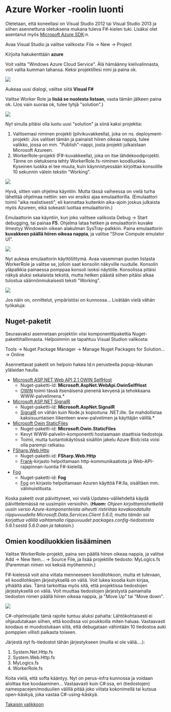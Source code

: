 # Azure Worker -roolin luonti #

Oletetaan, että koneellasi on Visual Studio 2012 tai Visual Studio 2013 ja siihen asennettuna oletuksena mukana tuleva F#-kielen tuki. Lisäksi olet asentanut myös [Microsoft Azure SDK](http://www.windowsazure.com/en-us/downloads/):n.

Avaa Visual Studio ja valitse valikosta: File -> New -> Project

Kirjoita hakukenttään **azure**

Voit valita "Windows Azure Cloud Service". Älä hämäänny kielivalinnasta, voit valita kumman tahansa. Keksi projektillesi nimi ja paina ok.

![](1-NewProject.png)

Aukeaa uusi dialogi, valitse siitä **Visual F#**

Valitse Worker Role ja **lisää se nuolesta listaan**, vasta tämän jälkeen paina ok. (Jos vain suoraa ok, tulee tyhjä "solution".)

![](2-WorkerRole.png)

Nyt sinulla pitäisi olla luotu uusi "solution" ja siinä kaksi projektia:

 1. Valitsemasi niminen projekti (pilvikuvakkeella), joka on ns. deployment-projekti: Jos valitset tämän ja painaisit hiiren oikeaa nappia, tulee valikko, jossa on mm. "Publish"-nappi, josta projekti julkaistaan Microsoft Azureen.
 2. WorkerRole-projekti (F#-kuvakkeella), joka on itse lähdekoodiprojekti. Tänne on oletuksena tehty WorkerRole.fs-niminen koodiluokka. Kyseinen luokka ei tee muuta, kuin käynnistyessään kirjoittaa konsolille 10 sekunnin välein tekstin "Working".

![](3-SolutionExplorer.png)

Hyvä, sitten vain ohjelma käyntiin. Mutta tässä vaiheessa on vielä turha lähettää ohjelmaa nettiin: sen voi ensiksi ajaa emulaattorilla. (Emulaattori toimii "aika realistisesti", eli kannattaa kuitenkin aika-ajoin joskus julkaista myös Azureen, eikä sokeasti luottaa emulaattoriin.)

Emulaattorin saa käyntiin, kun joko valitsee valikosta Debug -> Start debugging, tai painaa **F5**. Ohjelma lataa hetken ja emulaattorin kuvake ilmestyy Windowsin oikean alakulman SysTray-palkkiin. Paina emulaattorin **kuvakkeen päällä hiiren oikeaa nappia**, ja valitse "Show Compute emulator UI".

![](4-Systray.png)

Nyt aukeaa emulaattorin käyttöliittymä. Avaa vasemman puolen listasta WorkerRole ja valitse se, jolloin saat konsolin näkyville ruudulle. Konsolin yläpalkkia painaessa pomppaa konsoli isoksi näytölle. Konsolissa pitäisi näkyä aluksi sekalaista tekstiä, mutta hetken päästä siihen pitäisi alkaa tulostua säännönmukaisesti teksti "Working".

![](5-ComputeEmulator.png)

Jos näin on, onnittelut, ympäristösi on kunnossa... Lisätään vielä vähän työkaluja:

## Nuget-paketit ##

Seuraavaksi asennetaan projektiin viisi komponenttipakettia Nuget-pakettihallinnasta. Helpoimmin se tapahtuu Visual Studion valikosta:

Tools -> Nuget Package Manager -> Manage Nuget Packages for Solution... -> Online

Asennettavat paketit on helpoin hakea Id:n perusteella popup-ikkunan ylälaidan haulla.

- [Microsoft ASP.NET Web API 2.1 OWIN SelfHost](http://www.nuget.org/packages/Microsoft.AspNet.WebApi.OwinSelfHost/)
	- Nuget-paketti-id:  **Microsoft.AspNet.WebApi.OwinSelfHost**
	- [OWIN](http://owin.org/) toimii tässä itsenäisenä pienenä kevyenä ja tehokkaana WWW-palvelimena.*
- [Microsoft ASP.NET SignalR](https://www.nuget.org/packages/Microsoft.AspNet.SignalR/)
	- Nuget-paketti-id: **Microsoft.AspNet.SignalR**
	- [SignalR](http://www.asp.net/signalr) on vähän kuin Node.js kopioituna .NET:ille. Se mahdollistaa kaksisuuntaisen liikenteen www-palvelimen ja käyttäjän välillä.* 
- [Microsoft Owin StaticFiles](http://www.nuget.org/packages/Microsoft.Owin.StaticFiles/)
	- Nuget-paketti-id: **Microsoft.Owin.StaticFiles**
	- Kevyt WWW-palvelin-komponentti hostaamaan staattisia tiedostoja. 
	- Toimii, mutta tuotantokäytössä sisällön jakelu Azure Blob:ista voisi olla parempi ratkaisu.
- [FSharp.Web.Http](http://www.nuget.org/packages/FSharp.Web.Http/)
	- Nuget-paketti-id: **FSharp.Web.Http**
	- [Frank](http://frank-fs.github.io/frank/)-kirjasto helpottamaan http-kommunikaatiota ja Web-API-rajapinnan-luontia F#-kielellä.
- [Fog](https://www.nuget.org/packages/Fog)
	- Nuget-paketti-id: **Fog**
	- [Fog](http://dmohl.github.io/Fog/) on kirjasto helpottamaan Azuren käyttöä F#:lla, sisältäen mm. välimuistitusta.

Koska paketit ovat päivittyneet, voi vielä Updates-välilehdeltä käydä päivittelemässä ne uusimpiin versioihin. (***Huom:** Ohjeen kirjoittamishetkellä uusin versio Azure-komponenteista aiheutti ristiriitaa kovakoodatulla riippuvuudella Microsoft.Data.Services.Client 5.6.0, mutta tämän sai korjattua välillä vaihtamalla riippuvuudet packages.config-tiedostosta 5.6.1:sestä 5.6.0:aan ja takaisin.*)

## Omien koodiluokkien lisääminen ##

Valitse WorkerRole-projekti, paina sen päällä hiiren oikeaa nappia, ja valitse Add -> New Item... -> Source File, ja lisää projektille tiedosto: MyLogics.fs
(Paremman nimen voi keksiä myöhemmin.)

F#-kielessä voit aina viitata menneeseen koodilohkoon, mutta et tulevaan, eli koodilohkojen järjestyksellä on väliä. Voit lukea koodia kuin kirjaa, ylhäältä alas. Tämä tarkoittaa myös sitä, että projektissa tiedostojen järjestyksellä on väliä. Voit muuttaa tiedostojen järjestystä painamalla tiedoston nimen päällä hiiren oikeaa nappia, ja "Move Up" tai "Move down".

![](6-SolutionExplorer.png)

C#-ohjelmoijalle tämä rajoite tuntuu aluksi pahalta: Lähtökohtaisesti ei ohjaudutakaan siihen, että koodissa voi poukkoilla miten haluaa. Vastaavasti koodaus ei muodostukaan siitä, että debugataan vähintään 10 tiedostoa auki pomppien villisti paikasta toiseen.

Järjestä nyt fs-tiedostot tähän järjestykseen (muilla ei ole väliä....):

1. System.Net.Http.fs
2. System.Web.Http.fs
3. MyLogics.fs
4. WorkerRole.fs

Koita vielä, että softa kääntyy. Nyt on perus-infra kunnossa ja voidaan aloittaa itse koodaaminen... Vastaavasti kuin C#:ssa, eri (tiedostojen) namespacejen/moduulien välillä pitää joko viitata kokonimellä tai kutsua open-käskyä, joka vastaa C#-using-käskyä.


[Takaisin valikkoon](../Readme.html)
